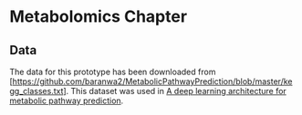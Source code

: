 # Metabolomics Chapter

## Data

The data for this prototype has been downloaded from [https://github.com/baranwa2/MetabolicPathwayPrediction/blob/master/kegg_classes.txt].  This dataset was used in [A deep learning architecture for metabolic pathway prediction](https://academic.oup.com/bioinformatics/article/36/8/2547/5687857).
